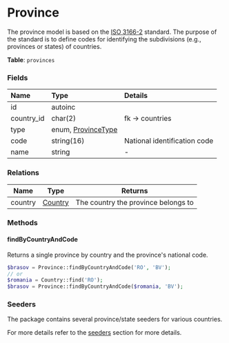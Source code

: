 # Province

The province model is based on the [ISO 3166-2](https://en.wikipedia.org/wiki/ISO_3166-2) standard.
The purpose of the standard is to define codes for identifying the  subdivisions (e.g., provinces or
states) of countries.

**Table**: `provinces`

### Fields

| Name       | Type                                   | Details                      |
|:-----------|:---------------------------------------|:-----------------------------|
| id         | autoinc                                |                              |
| country_id | char(2)                                | fk -> countries              |
| type       | enum, [ProvinceType](province-type.md) |                              |
| code       | string(16)                             | National identification code |
| name       | string                                 | -                            |

### Relations

| Name    | Type                  | Returns                             |
|---------|-----------------------|-------------------------------------|
| country | [Country](country.md) | The country the province belongs to |

### Methods

#### findByCountryAndCode

Returns a single province by country and the province's national code.

```php
$brasov = Province::findByCountryAndCode('RO', 'BV');
// or
$romania = Country::find('RO');
$brasov = Province::findByCountryAndCode($romania, 'BV');
```

### Seeders

The package contains several province/state seeders for various countries.

For more details refer to the [seeders](seeders.md) section for more details.
